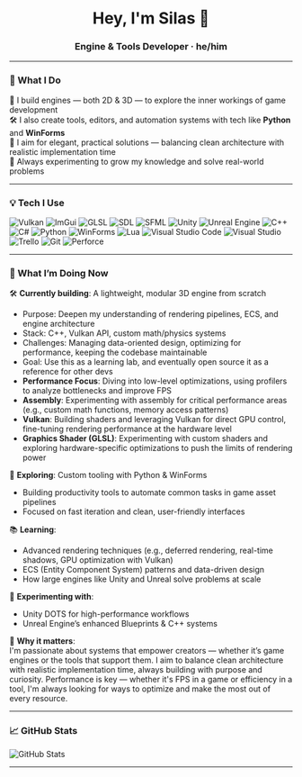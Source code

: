 <h1 align="center">Hey, I'm Silas 👋</h1>
<h3 align="center">Engine & Tools Developer · he/him</h3>

---

### 🧰 What I Do

🚀 I build engines — both 2D & 3D — to explore the inner workings of game development  
🛠️ I also create tools, editors, and automation systems with tech like **Python** and **WinForms**  
🎯 I aim for elegant, practical solutions — balancing clean architecture with realistic implementation time  
🧠 Always experimenting to grow my knowledge and solve real-world problems  

---

### 💡 Tech I Use

![Vulkan](https://img.shields.io/badge/Vulkan-FF5733?style=flat&logo=vulkan&logoColor=white) 
![ImGui](https://img.shields.io/badge/ImGui-0099ff?style=flat&logo=imgui&logoColor=white) 
![GLSL](https://img.shields.io/badge/GLSL-FFB400?style=flat&logo=opengl&logoColor=white) 
![SDL](https://img.shields.io/badge/SDL-07405E?style=flat&logo=SDL&logoColor=white) 
![SFML](https://img.shields.io/badge/SFML-8CC84B?style=flat&logo=sfml&logoColor=white) 
![Unity](https://img.shields.io/badge/Unity-100000?style=flat&logo=unity&logoColor=white) 
![Unreal Engine](https://img.shields.io/badge/Unreal%20Engine-313131?style=flat&logo=unrealengine&logoColor=white) 
![C++](https://img.shields.io/badge/C++-00599C?style=flat&logo=c%2B%2B&logoColor=white) 
![C#](https://img.shields.io/badge/C%23-239120?style=flat&logo=c-sharp&logoColor=white) 
![Python](https://img.shields.io/badge/Python-3776AB?style=flat&logo=python&logoColor=white) 
![WinForms](https://img.shields.io/badge/WinForms-0078D7?style=flat&logo=windows&logoColor=white) 
![Lua](https://img.shields.io/badge/Lua-2C2D72?style=flat&logo=lua&logoColor=white) 
![Visual Studio Code](https://img.shields.io/badge/Visual%20Studio%20Code-007ACC?style=flat&logo=visualstudiocode&logoColor=white) 
![Visual Studio](https://img.shields.io/badge/Visual%20Studio-5C2D91?style=flat&logo=visualstudio&logoColor=white) 
![Trello](https://img.shields.io/badge/Trello-0052CC?style=flat&logo=trello&logoColor=white) 
![Git](https://img.shields.io/badge/Git-F05032?style=flat&logo=git&logoColor=white) 
![Perforce](https://img.shields.io/badge/Perforce-4040A1?style=flat&logo=perforce&logoColor=white)

---

### 🧭 What I’m Doing Now

🛠️ **Currently building**: A lightweight, modular 3D engine from scratch  
- Purpose: Deepen my understanding of rendering pipelines, ECS, and engine architecture  
- Stack: C++, Vulkan API, custom math/physics systems  
- Challenges: Managing data-oriented design, optimizing for performance, keeping the codebase maintainable  
- Goal: Use this as a learning lab, and eventually open source it as a reference for other devs  
- **Performance Focus**: Diving into low-level optimizations, using profilers to analyze bottlenecks and improve FPS  
- **Assembly**: Experimenting with assembly for critical performance areas (e.g., custom math functions, memory access patterns)  
- **Vulkan**: Building shaders and leveraging Vulkan for direct GPU control, fine-tuning rendering performance at the hardware level  
- **Graphics Shader (GLSL)**: Experimenting with custom shaders and exploring hardware-specific optimizations to push the limits of rendering power

🧪 **Exploring**: Custom tooling with Python & WinForms  
- Building productivity tools to automate common tasks in game asset pipelines  
- Focused on fast iteration and clean, user-friendly interfaces

📚 **Learning**:  
- Advanced rendering techniques (e.g., deferred rendering, real-time shadows, GPU optimization with Vulkan)  
- ECS (Entity Component System) patterns and data-driven design  
- How large engines like Unity and Unreal solve problems at scale

🧩 **Experimenting with**:  
- Unity DOTS for high-performance workflows  
- Unreal Engine’s enhanced Blueprints & C++ systems  

🎯 **Why it matters**:  
I'm passionate about systems that empower creators — whether it’s game engines or the tools that support them. I aim to balance clean architecture with realistic implementation time, always building with purpose and curiosity. Performance is key — whether it's FPS in a game or efficiency in a tool, I'm always looking for ways to optimize and make the most out of every resource.

---

### 📈 GitHub Stats

![GitHub Stats](https://github-readme-stats.vercel.app/api?username=shafeli&show_icons=true&theme=tokyonight)

---




